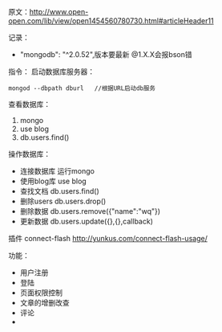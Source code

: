 原文：http://www.open-open.com/lib/view/open1454560780730.html#articleHeader11

记录：
- "mongodb": "^2.0.52",版本要最新 @1.X.X会报bson错

指令：
启动数据库服务器：

    mongod --dbpath dburl   //根据URL启动db服务

查看数据库：
1. mongo
2. use blog
3. db.users.find()


操作数据库：
- 连接数据库
        运行mongo
- 使用blog库
        use blog
- 查找文档
        db.users.find()
- 删除users
        db.users.drop()
- 删除数据
        db.users.remove({"name":"wq"})
- 更新数据
        db.users.update({},{},callback)

插件
connect-flash http://yunkus.com/connect-flash-usage/

功能：
- 用户注册
- 登陆
- 页面权限控制
- 文章的增删改查
- 评论
- 
